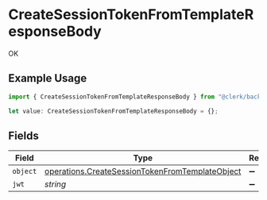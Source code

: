 # CreateSessionTokenFromTemplateResponseBody

OK

## Example Usage

```typescript
import { CreateSessionTokenFromTemplateResponseBody } from "@clerk/backend-sdk/models/operations";

let value: CreateSessionTokenFromTemplateResponseBody = {};
```

## Fields

| Field                                                                                                              | Type                                                                                                               | Required                                                                                                           | Description                                                                                                        |
| ------------------------------------------------------------------------------------------------------------------ | ------------------------------------------------------------------------------------------------------------------ | ------------------------------------------------------------------------------------------------------------------ | ------------------------------------------------------------------------------------------------------------------ |
| `object`                                                                                                           | [operations.CreateSessionTokenFromTemplateObject](../../models/operations/createsessiontokenfromtemplateobject.md) | :heavy_minus_sign:                                                                                                 | N/A                                                                                                                |
| `jwt`                                                                                                              | *string*                                                                                                           | :heavy_minus_sign:                                                                                                 | N/A                                                                                                                |